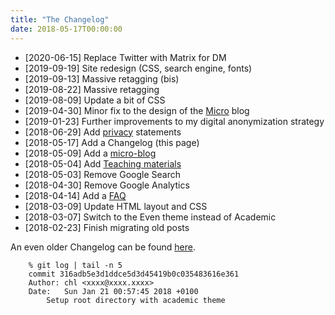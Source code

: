 ```yaml
---
title: "The Changelog"
date: 2018-05-17T00:00:00
---
```


- [2020-06-15] Replace Twitter with Matrix for DM
- [2019-09-19] Site redesign (CSS, search engine, fonts)
- [2019-09-13] Massive retagging (bis)
- [2019-08-22] Massive retagging
- [2019-08-09] Update a bit of CSS
- [2019-04-30] Minor fix to the design of the [Micro](/micro) blog
- [2019-01-23] Further improvements to my digital anonymization strategy
- [2018-06-29] Add [privacy](/privacy/) statements
- [2018-05-17] Add a Changelog (this page)
- [2018-05-09] Add a [micro-blog](/micro/)
- [2018-05-04] Add [Teaching materials](/teaching/)
- [2018-05-03] Remove Google Search
- [2018-04-30] Remove Google Analytics
- [2018-04-14] Add a [FAQ](/articles/how-i-do/)
- [2018-03-09] Update HTML layout and CSS
- [2018-03-07] Switch to the Even theme instead of Academic
- [2018-02-23] Finish migrating old posts

An even older Changelog can be found [here](/Changelog).

        % git log | tail -n 5
        commit 316adb5e3d1ddce5d3d45419b0c035483616e361
        Author: chl <xxxx@xxxx.xxxx>
        Date:   Sun Jan 21 00:57:45 2018 +0100
            Setup root directory with academic theme
